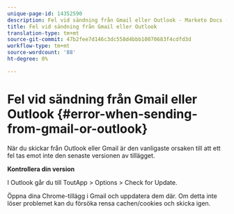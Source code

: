 ```yaml
---
unique-page-id: 14352590
description: Fel vid sändning från Gmail eller Outlook - Marketo Docs - Produktdokumentation
title: Fel vid sändning från Gmail eller Outlook
translation-type: tm+mt
source-git-commit: 47b2fee7d146c3dc558d4bbb10070683f4cdfd3d
workflow-type: tm+mt
source-wordcount: '88'
ht-degree: 0%

---
```



# Fel vid sändning från Gmail eller Outlook {#error-when-sending-from-gmail-or-outlook}

När du skickar från Outlook eller Gmail är den vanligaste orsaken till att ett fel tas emot inte den senaste versionen av tillägget.

**Kontrollera din version**

I Outlook går du till ToutApp > Options > Check for Update.

Öppna dina Chrome-tillägg i Gmail och uppdatera dem där. Om detta inte löser problemet kan du försöka rensa cachen/cookies och skicka igen.
